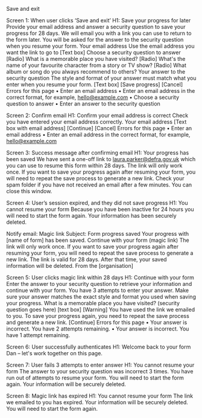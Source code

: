 Save and exit

Screen 1: When user clicks ‘Save and exit’
H1: Save your progress for later
Provide your email address and answer a security question to save your progress for 28 days.
We will email you with a link you can use to return to the form later. You will be asked for the answer to the security question when you resume your form.
Your email address
Use the email address you want the link to go to
[Text box]
Choose a security question to answer
[Radio] What is a memorable place you have visited?
[Radio] What's the name of your favourite character from a story or TV show?
[Radio] What album or song do you always recommend to others?
Your answer to the security question
The style and format of your answer must match what you enter when you resume your form.
[Text box]
[Save progress] [Cancel]
Errors for this page
• Enter an email address
• Enter an email address in the correct format, for example, hello@example.com
• Choose a security question to answer
• Enter an answer to the security question

Screen 2: Confirm email
H1: Confirm your email address is correct
Check you have entered your email address correctly.
Your email address
[Text box with email address]
[Continue] [Cancel]
Errors for this page
• Enter an email address
• Enter an email address in the correct format, for example, hello@example.com

Screen 3: Success message after confirming email
H1: Your progress has been saved
We have sent a one-off link to laura.parker@defra.gov.uk which you can use to resume this form within 28 days.
The link will only work once. If you want to save your progress again after resuming your form, you will need to repeat the save process to generate a new link.
Check your spam folder if you have not received an email after a few minutes.
You can close this window.

Screen 4: User’s session expired, and they did not save progress
H1: You cannot resume your form
Because you have been inactive for 24 hours you will need to start the form again.
Your information has been securely deleted.

Notify email: Magic link
Subject: Form progress saved
Your progress with [name of form] has been saved.
Continue with your form (magic link)
The link will only work once. If you want to save your progress again after resuming your form, you will need to repeat the save process to generate a new link.
The link is valid for 28 days. After that time, your saved information will be deleted.
From the [organisation]

Screen 5: User clicks magic link within 28 days
H1: Continue with your form
Enter the answer to your security question to retrieve your information and continue with your form.
You have 3 attempts to enter your answer. Make sure your answer matches the exact style and format you used when saving your progress.
What is a memorable place you have visited? (security question goes here)
[text box]
[Warning] You have used the link we emailed to you. To save your progress again, you need to repeat the save process and generate a new link.
[Continue]
Errors for this page
• Your answer is incorrect. You have 2 attempts remaining.
• Your answer is incorrect. You have 1 attempt remaining.

Screen 6: User successfully authenticates
H1: Welcome back to your form
Dan – let's work together on this page.

Screen 7: User fails 3 attempts to enter answer
H1: You cannot resume your form
The answer to your security question was incorrect 3 times. You have run out of attempts to resume your form.
You will need to start the form again. Your information will be securely deleted.

Screen 8: Magic link has expired
H1: You cannot resume your form
The link we emailed to you has expired. Your information will be securely deleted.
You will need to start the form again.
